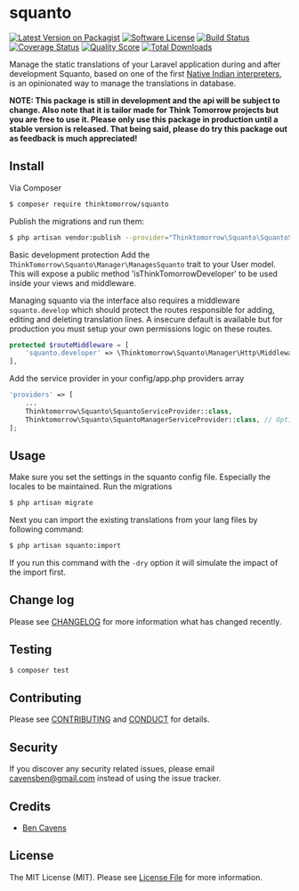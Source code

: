 # squanto

[![Latest Version on Packagist][ico-version]][link-packagist]
[![Software License][ico-license]](LICENSE.md)
[![Build Status][ico-travis]][link-travis]
[![Coverage Status][ico-scrutinizer]][link-scrutinizer]
[![Quality Score][ico-code-quality]][link-code-quality]
[![Total Downloads][ico-downloads]][link-downloads]

Manage the static translations of your Laravel application during and after development
Squanto, based on one of the first [Native Indian interpreters](https://nl.wikipedia.org/wiki/Squanto), is an opinionated way to manage the translations in database.

**NOTE: This package is still in development and the api will be subject to change. Also note that it is tailor made for Think Tomorrow projects but you are free to use it. Please only use this package in production until a stable version is released. That being said, please do try this package out as feedback is much appreciated!**

## Install

Via Composer
``` bash
$ composer require thinktomorrow/squanto
```


Publish the migrations and run them:
``` bash
$ php artisan vendor:publish --provider="Thinktomorrow\Squanto\SquantoServiceProvider"
```

Basic development protection
Add the `ThinkTomorrow\Squanto\Manager\ManagesSquanto` trait to your User model. This will expose a public
method 'isThinkTomorrowDeveloper' to be used inside your views and middleware.

Managing squanto via the interface also requires a middleware `squanto.develop` which should protect 
the routes responsible for adding, editing and deleting translation lines. A insecure default is 
available but for production you must setup your own permissions logic on these routes.
``` php
protected $routeMiddleware = [
    'squanto.developer' => \Thinktomorrow\Squanto\Manager\Http\Middleware\Developer::class,
],
```

Add the service provider in your config/app.php providers array
``` php
'providers' => [
    ...
    Thinktomorrow\Squanto\SquantoServiceProvider::class,
    Thinktomorrow\Squanto\SquantoManagerServiceProvider::class, // Optionally add the UI manager
];
```

## Usage

Make sure you set the settings in the squanto config file. Especially the locales to be maintained.
Run the migrations
``` bash
$ php artisan migrate
```

Next you can import the existing translations from your lang files by following command:
``` bash
$ php artisan squanto:import
```
If you run this command with the `-dry` option it will simulate the impact of the import first.

## Change log

Please see [CHANGELOG](CHANGELOG.md) for more information what has changed recently.

## Testing

``` bash
$ composer test
```

## Contributing

Please see [CONTRIBUTING](CONTRIBUTING.md) and [CONDUCT](CONDUCT.md) for details.

## Security

If you discover any security related issues, please email cavensben@gmail.com instead of using the issue tracker.

## Credits

- [Ben Cavens][link-author]

## License

The MIT License (MIT). Please see [License File](LICENSE.md) for more information.

[ico-version]: https://img.shields.io/packagist/v/thinktomorrow/squanto.svg?style=flat-square
[ico-license]: https://img.shields.io/badge/license-MIT-brightgreen.svg?style=flat-square
[ico-travis]: https://img.shields.io/travis/thinktomorrow/squanto/master.svg?style=flat-square
[ico-scrutinizer]: https://img.shields.io/scrutinizer/coverage/g/thinktomorrow/squanto.svg?style=flat-square
[ico-code-quality]: https://img.shields.io/scrutinizer/g/thinktomorrow/squanto.svg?style=flat-square
[ico-downloads]: https://img.shields.io/packagist/dt/thinktomorrow/squanto.svg?style=flat-square

[link-packagist]: https://packagist.org/packages/thinktomorrow/squanto
[link-travis]: https://travis-ci.org/thinktomorrow/squanto
[link-scrutinizer]: https://scrutinizer-ci.com/g/thinktomorrow/squanto/code-structure
[link-code-quality]: https://scrutinizer-ci.com/g/thinktomorrow/squanto
[link-downloads]: https://packagist.org/packages/thinktomorrow/squanto
[link-author]: https://github.com/bencavens
[link-contributors]: ../../contributors
